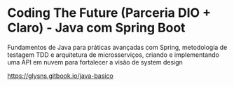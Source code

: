 
# Coding The Future (Parceria DIO + Claro) - Java com Spring Boot

Fundamentos de Java para práticas avançadas com Spring, metodologia de testagem TDD e  arquitetura de microsserviços, criando e implementando uma API em nuvem para fortalecer a visão de system design

https://glysns.gitbook.io/java-basico
